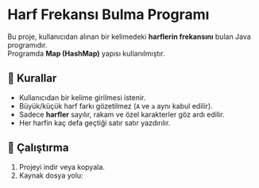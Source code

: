 # Harf Frekansı Bulma Programı

Bu proje, kullanıcıdan alınan bir kelimedeki **harflerin frekansını** bulan Java programıdır.  
Programda **Map (HashMap)** yapısı kullanılmıştır.

## 📌 Kurallar
- Kullanıcıdan bir kelime girilmesi istenir.
- Büyük/küçük harf farkı gözetilmez (`A` ve `a` aynı kabul edilir).
- Sadece **harfler** sayılır, rakam ve özel karakterler göz ardı edilir.
- Her harfin kaç defa geçtiği satır satır yazdırılır.

## 🚀 Çalıştırma

1. Projeyi indir veya kopyala.
2. Kaynak dosya yolu:
